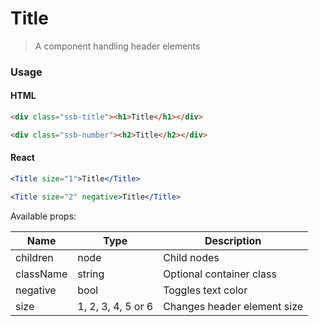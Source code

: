 Title
========

> A component handling header elements

### Usage

#### HTML

```html
<div class="ssb-title"><h1>Title</h1></div>

<div class="ssb-number"><h2>Title</h2></div>
```

#### React

```jsx harmony
<Title size="1">Title</Title>

<Title size="2" negative>Title</Title>
```

Available props:

| Name       | Type          | Description  |
| ---------- | ------------- | ----- |
| children | node | Child nodes |
| className | string | Optional container class |
| negative | bool | Toggles text color |
| size | 1, 2, 3, 4, 5 or 6 | Changes header element size |
